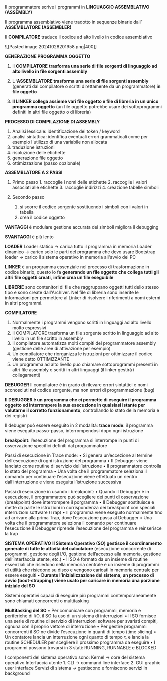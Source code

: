 
Il programmatore scrive i programmi in **LINGUAGGIO ASSEMBLATIVO (ASSEMBLY)**

Il programma assemblativo viene tradotto in sequenze binarie dall’ **ASSEMBLATORE (ASSEMBLER)**

Il **COMPILATORE** traduce il codice ad alto livello in codice assemblativo

![[Pasted image 20241028201958.png|400]]

**GENERAZIONE PROGRAMMA OGGETTO**

1) Il **COMPILATORE** **trasforma una serie di file sorgenti di linguaggio ad alto livello in file sorgenti assembly**

2) L **’ASSEMBLATORE trasforma una serie di file sorgenti assembly** (generati dal compilatore o scritti direttamente da un programmatore) **in file oggetto**
 
3) **Il LINKER collega assieme vari file oggetto e file di libreria in un unico programma oggetto** (un file oggetto potrebbe usare dei sottoprogrammi definiti in altri file oggetto o di libreria)
   
 **PROCESSO DI COMPILAZIONE DI ASSEMBLY**
1. Analisi lessicale: identificazione dei token / keyword
2. analisi sintattica: identifica eventuali errori grammaticali come per esempio l'utilizzo di una variabile non allocata
3. traduzione istruzioni
4. risoluzione delle etichette
5. generazione file oggetto
6. ottimizzazione (passo opzionale)

**ASSEMBLATORE A 2 PASSI**

1) Primo passo
		1.  raccoglie i nomi delle etichette
		2. raccoglie i valori associati alle etichette
		3. raccoglie indirizzi
		4. creazione tabelle simboli
		
2) Secondo passo
   1. si scorre il codice sorgente sostituendo i simboli con i valori in tabella
   2. crea il codice oggetto

**VANTAGGI**
è modulare
gestione accurata dei simboli
migliora il debugging

**SVANTAGGI**
è più lento

**LOADER**
Loader statico -> carica tutto il programma in memoria
Loader dinamico -> carico solo le parti del programma che devo usare
Bootstrap loader -> carico il sistema operativo in memoria all'avvio del PC

**LINKER**
è un programma essenziale nel processo di trasformazione in codice binario, questo lo fa **generando un file oggetto che collega tutti gli altri file oggetti creati,** **infine crea un file eseguibile**

**LIBRERIE**
sono contenitori di file che raggruppano oggetti tutti dello stesso tipo e sono create dall'Archiver.
Nel file di libreria sono inserite le informazioni per permettere al Linker di risolvere i riferimenti a nomi esterni in altri programmi.

**COMPILATORE**
1) Normalmente i programmi vengono scritti in linguaggi ad alto livello molto espressivi 
2) Il COMPILATORE trasforma un file sorgente scritto in linguaggio ad alto livello in un file scritto in assembly 
3) Il compilatore automatizza molti compiti del programmatore assembly (gestione delle aree di attivazione per esempio) 
4) Un compilatore che riorganizza le istruzioni per ottimizzare il codice viene detto OTTIMIZZANTE 
5) Un programma ad alto livello può chiamare sottoprogrammi presenti in altri file assembly o scritti in altri linguaggi (il linker gestirà i collegamenti)

**DEBUGGER**
Il compilatore è in grado di rilevare errori sintattici e nomi sconosciuti nel codice sorgente, ma non errori di programmazione (bug)

**Il DEBUGGER è un programma che ci permette di eseguire il programma oggetto ed interrompere la sua esecuzione in qualsiasi istante per valutarne il corretto funzionamento**, controllando lo stato della memoria e dei registri

Il debuger può essere eseguito in 2 modalità:
**trace mode**: il programma viene eseguito passo-passo, interrompendosi dopo ogni istruzione 

**breakpoint**: l’esecuzione del programma si interrompe in punti di osservazione specifici definiti dal programmatore

Passi di esecuzione in Trace mode: 
• Si genera un’eccezione al termine dell’esecuzione di ogni istruzione del programma 
• Il Debugger viene lanciato come routine di servizio dell’istruzione 
• Il programmatore controlla lo stato del programma 
• Una volta che il programmatore seleziona il comando per continuare l’esecuzione viene effettuato un rientro dall’interruzione e viene eseguita l’istruzione successiva

Passi di esecuzione in usando i breakpoint: 
• Quando il Debugger è in esecuzione, il programmatore può scegliere dei punti di osservazione (breakpoint) dove interrompere il porgramma 
• Il Debugger sostituisce e mette da parte le istruzioni in corrispondenza dei breakpoint con speciali interruzioni software (Trap) 
• Il programma viene eseguito normalmente fino ad arrivare alla prima Trap, dove l’esecuzione passa al Debugger 
• Una volta che il programmatore seleziona il comando per continuare l’esecuzione il Debugger riprende l’esecuzione del programma e reinserisce la trap

**SISTEMA OPERATIVO**
**Il Sistema Operativo (SO) gestisce il coordinamento generale di tutte le attività del calcolatore** (esecuzione concorrente di programmi, gestione degli I/O, gestione dell’accesso alla memoria, gestione dell’interfaccia utente, etc.) 
• Il SO è formato da un insieme di routine essenziali che risiedono nella memoria centrale e un insieme di programmi di utilità che risiedono su disco e vengono caricati in memoria centrale per essere eseguiti 
• **Durante l’inizializzazione del sistema, un processo di avvio (boot-strapping) viene usato per caricare in memoria una porzione iniziale del SO**

Sistemi operativi capaci di eseguire più programmi contemporaneamente sono chiamati concorrenti o multitasking

**Multitasking del SO** 
• Per comunicare con programmi, memoria e periferiche di I/O, il SO fa uso di un sistema di interruzioni 
• Il SO fornisce una serie di routine di servizio di interruzioni software per svariati compiti, ognuna con il proprio vettore di interruzione 
• Per gestire programmi concorrenti il SO ne divide l’esecuzione in quanti di tempo (time slicing) 
• Un contatore lancia un interruzione ogni quanto di tempo τ, e lancia la routine SCHEDULER per scegliere il prossimo programma da eseguire 
• I programmi possono trovarsi in 3 stati: RUNNING, RUNNABLE e BLOCKED

I componenti del sistema operativo sono: 
Kernel -> core del sistema operativo
 Interfaccia utente 
	 1. CLI -> command line interface
	 2. GUI graphic user interface
Servizi di sistema -> gestiscono e forniscono servizi in background

